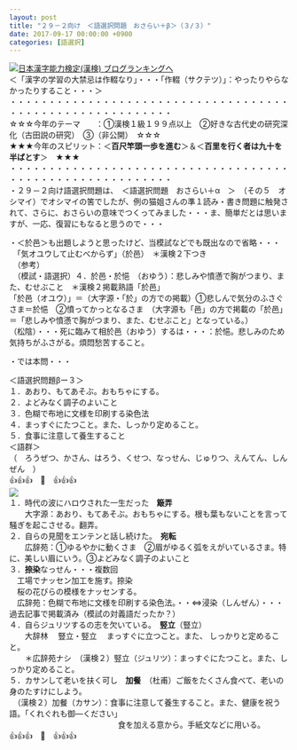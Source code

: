 ```yaml
---
layout: post
title: "２９－２向け　＜語選択問題　おさらい＋β＞（３/３）"
date: 2017-09-17 00:00:00 +0900
categories: [語選択]
---
```


[![](/syuusyuu9701/assets/images/２９－２向け-＜語選択問題-おさらい＋β＞（３３）-br_c_3028_1.gif)](http://blog.with2.net/link.php?1659096:3028 "日本漢字能力検定(漢検) ブログランキングへ")[日本漢字能力検定(漢検) ブログランキングへ](http://blog.with2.net/link.php?1659096:3028)  
＜「漢字の学習の大禁忌は作輟なり」・・・「作輟（サクテツ）」：やったりやらなかったりすること・・・＞  
・・・・・・・・・・・・・・・・・・・・・・・・・・・・・・・・・・・・・・・・・・・・・・・・・・・・・・・・・  
☆☆☆今年のテーマ　　：①漢検１級１９９点以上　②好きな古代史の研究深化（古田説の研究）　③（非公開）　☆☆☆　　  
★★★今年のスピリット：＜**百尺竿頭一歩を進む**＞＆＜**百里を行く者は九十を半ばとす**＞　★★★  
・・・・・・・・・・・・・・・・・・・・・・・・・・・・・・・・・・・・・・・・・・・・・・・・・・・・・・・・・  
・２９－２向け語選択問題は、　＜語選択問題　おさらい＋α　＞　（その５　オシマイ）でオシマイの筈でしたが、例の猫姐さんの準１読み・書き問題に触発されて、さらに、おさらいの意味でつくってみました・・・ま、簡単だとは思いますが、一応、復習にもなると思うので・・・  
  
・＜於邑＞も出題しようと思ったけど、当模試などでも既出なので省略・・・  
　「気オユウして止むべからず」（於邑）　＊漢検２下つき　  
　（参考）  
　（模試・語選択）４．於邑・於悒　（おゆう）：悲しみや憤懣で胸がつまり、また、むせぶこと　＊漢検２掲載熟語「於邑」  
「於邑（オユウ）」＝（大字源・「於」の方での掲載）①悲しんで気分のふさぐさま＝於悒　②憤ってかっとなるさま　（大字源も「邑」の方で掲載の「於邑」＝「悲しみや憤懣で胸がつまり、また、むせぶこと」となっている。）  
（松陰）・・・死に臨みて相於邑（おゆう）するは・・・：於悒。悲しみのため気持ちがふさがる。煩悶愁苦すること。  
  
・では本問・・・  
  
＜語選択問題βー３＞  
１．あおり、もてあそぶ。おもちゃにする。  
２．よどみなく調子のよいこと  
３．色糊で布地に文様を印刷する染色法  
４．まっすぐにたつこと。また、しっかり定めること。  
５．食事に注意して養生すること  
＜語群＞  
（　ろうぜつ、かさん、はろう、くせつ、なっせん、じゅりつ、えんてん、しんぜん　）  
👍👍👍　🐔　👍👍👍  
![](/syuusyuu9701/assets/images/２９－２向け-＜語選択問題-おさらい＋β＞（３３）-97fbf1acd5484d49848db225baa07d8d.png)  
１．時代の波にハロウされた一生だった　**簸弄**　  
　　大字源：あおり、もてあそぶ。おもちゃにする。根も葉もないことを言って騒ぎを起こさせる。翻弄。  
２．自らの見聞をエンテンと話し続けた。　**宛転**　　  
　　広辞苑：①ゆるやかに動くさま　②眉がゆるく弧をえがいているさま。特に、美しい眉にいう。③よどみなく調子のよいこと  
３．**捺染**なっせん・・・複数回　  
　工場でナッセン加工を施す。捺染　　　　  
　桜の花びらの模様をナッセンする。  
　広辞苑：色糊で布地に文様を印刷する染色法。・・⇔浸染（しんぜん）・・・過去記事で掲載済み（模試の対義語だったか？）  
４．自らジュリツするの志を欠いている。　**竪立**（豎立）  
　　大辞林　 豎立・竪立　 まっすぐに立つこと。また、 しっかりと定めること。  
　　＊広辞苑ナシ　（漢検２）竪立（ジュリツ）：まっすぐにたつこと。また、しっかり定めること。  
５．カサンして老いを扶く可し　**加餐**　（杜甫）ご飯をたくさん食べて、老いの身のたすけにしよう。  
　（漢検２）加餐（カサン）：食事に注意して養生すること。また、健康を祝う語。「くれぐれも御―ください」　  
　　　　　　　　　　　　　　食を加える意から。手紙文などに用いる。  
👍👍👍　🐔　👍👍👍  